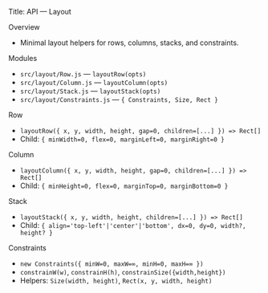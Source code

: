 Title: API — Layout

Overview
- Minimal layout helpers for rows, columns, stacks, and constraints.

Modules
- `src/layout/Row.js` — `layoutRow(opts)`
- `src/layout/Column.js` — `layoutColumn(opts)`
- `src/layout/Stack.js` — `layoutStack(opts)`
- `src/layout/Constraints.js` — `{ Constraints, Size, Rect }`

Row
- `layoutRow({ x, y, width, height, gap=0, children=[...] }) => Rect[]`
- Child: `{ minWidth=0, flex=0, marginLeft=0, marginRight=0 }`

Column
- `layoutColumn({ x, y, width, height, gap=0, children=[...] }) => Rect[]`
- Child: `{ minHeight=0, flex=0, marginTop=0, marginBottom=0 }`

Stack
- `layoutStack({ x, y, width, height, children=[...] }) => Rect[]`
- Child: `{ align='top-left'|'center'|'bottom', dx=0, dy=0, width?, height? }`

Constraints
- `new Constraints({ minW=0, maxW=∞, minH=0, maxH=∞ })`
- `constrainW(w)`, `constrainH(h)`, `constrainSize({width,height})`
- Helpers: `Size(width, height)`, `Rect(x, y, width, height)`

